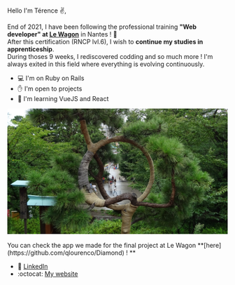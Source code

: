 Hello I'm Térence ✌️,

End of 2021, I have been following the professional training **"Web developer" at [Le Wagon](https://www.lewagon.com/fr)** in Nantes ! :train:  
After this certification (RNCP lvl.6), I wish to **continue my studies in apprenticeship**.    
During thoses 9 weeks, I rediscovered codding and so much more ! I'm always exited in this field where everything is evolving continuously.

- :computer:  I'm on Ruby on Rails
- :hand:      I'm open to projects
- :blue_book: I'm learning VueJS and React


<p align="center"> <img src="https://github.com/Truong-Terence/Truong-Terence/blob/main/img/cover.jpg" alt="drawing" width="600"/> </p>
<!-- ![Cover](https://github.com/Truong-Terence/Truong-Terence/blob/main/img/cover.jpg) -->
You can check the app we made for the final project at Le Wagon **[here](https://github.com/qlourenco/Diamond) ! ** 


- :bust_in_silhouette: [LinkedIn](https://www.linkedin.com/in/tvn-terence/)
- :octocat: [My website](https://truong-terence.github.io/Portfolio.github.io/)
